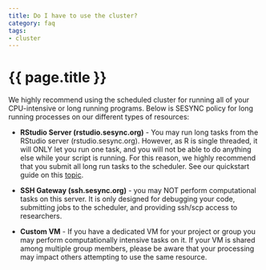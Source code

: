 ```yaml
---
title: Do I have to use the cluster?
category: faq
tags:
- cluster
---
```


# {{ page.title }}

We highly recommend using the scheduled cluster for running all of your CPU-intensive or long running programs. Below is SESYNC policy
for long running processes on our different types of resources:

* **RStudio Server (rstudio.sesync.org)** - You may run long tasks from the RStudio server (rstudio.sesync.org). However, as R is single threaded, it will ONLY
let you run one task, and you will not be able to do anything else while your script is running. For this reason, we highly recommend
that you submit all long run tasks to the scheduler. See our quickstart guide on this [topic](http://cyberhelp.sesync.org/quickstart/Using-the-SESYNC-Cluster.html).

* **SSH Gateway (ssh.sesync.org)** - you may NOT perform computational tasks on this server. It is only designed for debugging your code,
submitting jobs to the scheduler, and providing ssh/scp access to researchers.

* **Custom VM**  - If you have a dedicated VM for your project or group you may perform computationally intensive tasks on it. If your VM
is shared among multiple group members, please be aware that your processing may impact others attempting to use the same resource.
